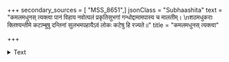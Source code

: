 +++
secondary_sources = [ "MSS_8651",]
jsonClass = "Subhaashita"
text = "कमलमधुनस् त्यक्त्वा पानं विहाय नवोत्पलं प्रकृतिसुभगां गन्धोद्दामामपास्य च मालतीम्।  \nशठमधुकराः क्लिश्यन्तीमे कटाम्बुषु दन्तिनां सुलभमपहायैऽवं लोकः कटेषु हि रज्यते॥"
title = "कमलमधुनस् त्यक्त्वा"

+++

<details><summary>Text</summary>

कमलमधुनस् त्यक्त्वा पानं विहाय नवोत्पलं प्रकृतिसुभगां गन्धोद्दामामपास्य च मालतीम्।  
शठमधुकराः क्लिश्यन्तीमे कटाम्बुषु दन्तिनां सुलभमपहायैऽवं लोकः कटेषु हि रज्यते॥
</details>
